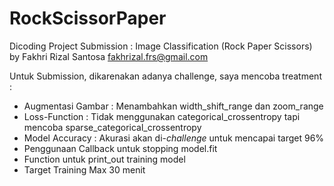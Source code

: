 # RockScissorPaper

Dicoding Project Submission : Image Classification (Rock Paper Scissors)
by Fakhri Rizal Santosa
fakhrizal.frs@gmail.com

Untuk Submission, dikarenakan adanya challenge, saya mencoba treatment :
- Augmentasi Gambar :
  Menambahkan width_shift_range dan zoom_range
- Loss-Function :
  Tidak menggunakan categorical_crossentropy
  tapi mencoba sparse_categorical_crossentropy
- Model Accuracy :
  Akurasi akan di-*challenge* untuk mencapai target 96%
- Penggunaan Callback untuk stopping model.fit
- Function untuk print_out training model
- Target Training Max 30 menit
